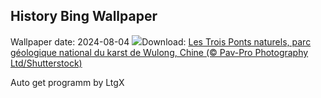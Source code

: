 ## History Bing Wallpaper
Wallpaper date: 2024-08-04
![](https://www.bing.com/th?id=OHR.WulongKarst_FR-CA7306306659_UHD.jpg&w=1000)Download: [Les Trois Ponts naturels, parc géologique national du karst de Wulong, Chine (© Pav-Pro Photography Ltd/Shutterstock)](https://www.bing.com/th?id=OHR.WulongKarst_FR-CA7306306659_UHD.jpg)

Auto get programm by LtgX
